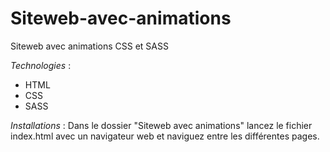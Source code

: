 # Siteweb-avec-animations
Siteweb avec animations CSS et SASS 

_Technologies_ :
* HTML
* CSS
* SASS
  
_Installations_ : 
Dans le dossier "Siteweb avec animations" lancez le fichier index.html avec un navigateur web et naviguez entre les différentes pages.
